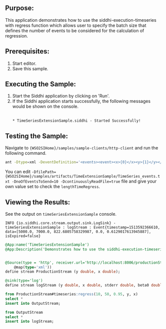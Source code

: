 
## Purpose:
This application demonstrates how to use the siddhi-execution-timeseries with regress function which allows user to specify the batch size that defines the number of events to be considered for the calculation of regression.

## Prerequisites:
1) Start editor.
2) Save this sample.

## Executing the Sample:
1) Start the Siddhi application by clicking on 'Run'.
2) If the Siddhi application starts successfully, the following messages would be shown on the console. <br/><br/>
    ```
    * TimeSeriesExtensionSample.siddhi - Started Successfully!
    ```

## Testing the Sample:
Navigate to `{WSO2SIHome}/samples/sample-clients/http-client` and run the following command.
```bash
ant -Dtype=xml -DeventDefinition='<events><event><x>{0}</x><y>{1}</y></event></events>' -DfilePath={WSO2SIHome}/samples/artifacts/TimeExtensionSample/TimeSeries_events.txt -DnoOfEventsToSend=10 -DcontinuouslyReadFile=true
```
You can edit `-DfilePath={WSO2SIHome}/samples/artifacts/TimeExtensionSample/TimeSeries_events.txt -DnoOfEventsToSend=10 -DcontinuouslyReadFile=true` file and give your own value set to check the `lengthTimeRegress`.

## Viewing the Results:
See the output on `timeSeriesExtensionSample` console.

```
INFO {io.siddhi.core.stream.output.sink.LogSink} - timeSeriesExtensionSample : logStream : Event{timestamp=1513592366610, data=[5000.0, 7000.0, 822.6805758329987, 0.0, 0.6129017613945887], isExpired=false}
```

```sql
@App:name('TimeSeriesExtensionSample')
@App:Description('Demonstrates how to use the siddhi-execution-timeseries with regress function.')


@Source(type = 'http', receiver.url='http://localhost:8006/productionStream', basic.auth.enabled='false',
    @map(type='xml'))
define stream ProductionStream (y double, x double);

@sink(type='log')
define stream logStream (y double, x double, stderr double, beta0 double, beta1 double);

from ProductionStream#timeseries:regress(10, 50, 0.95, y, x)
select *
insert into OutputStream;

from OutputStream
select *
insert into logStream;
```